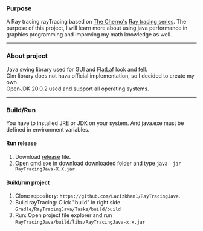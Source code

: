 ### Purpose
A Ray tracing rayTracing based on [The Cherno's](https://github.com/TheCherno) [Ray tracing series](https://www.youtube.com/playlist?list=PLlrATfBNZ98edc5GshdBtREv5asFW3yXl).
The purpose of this project, I will learn more about using java performance in graphics programming and improving my math knowledge as well.
___

### About project
Java swing library used for GUI and [FlatLaf](https://www.formdev.com/flatlaf/) look and fell. <br/>
Glm library does not hava official implementation, so I decided to create my own. <br/>
OpenJDK 20.0.2 used and support all operating systems.

___

### Build/Run

You have to installed JRE or JDK on your system. And java.exe must be defined in environment variables.

#### Run release
1. Download [release](https://github.com/Lazizkhan1/RayTracingJava/releases) file.
2. Open cmd.exe in download downloaded folder and type  `java -jar RayTracingJava-X.X.jar`

#### Build/run project
1. Clone repository: `https://github.com/Lazizkhan1/RayTracingJava`.
2. Build rayTracing: Click "build" in right side `Gradle/RayTracingJava/Tasks/build/build`
3. Run: Open project file explorer and run `RayTracingJava/build/libs/RayTracingJava-x.x.jar`
